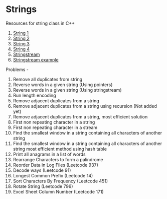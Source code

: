 # Strings

Resources for string class in C++
1. [String 1](https://www.geeksforgeeks.org/stdstring-class-in-c/)
2. [String 2](https://www.geeksforgeeks.org/c-string-class-and-its-applications/)
3. [String 3](https://www.geeksforgeeks.org/c-string-class-applications-set-2/)
4. [String 4](https://www.geeksforgeeks.org/reverse-a-string-in-c-cpp-different-methods/)
5. [Stringstream](https://www.geeksforgeeks.org/stringstream-c-applications/?ref=rp)
6. [Stringstream example](https://www.geeksforgeeks.org/converting-strings-numbers-cc/)

Problems - 
1. Remove all duplicates from string
2. Reverse words in a given string (Using pointers)
3. Reverse words in a given string (Using stringstream)
4. Run length encoding
5. Remove adjacent duplicates from a string
6. Remove adjacent duplicates from a string using recursion (Not added yet)
7. Remove adjacent duplicates from a string, most efficient solution
8. First non repeating character in a string
9. First non repeating character in a stream
10. Find the smallest window in a string containing all characters of another string
11. Find the smallest window in a string containing all characters of another string most efficient method using hash table
12. Print all anagrams in a list of words
13. Rearrange Characters to form a palindrome
14. Reorder Data in Log Files (Leetcode 937)
15. Decode ways (Leetcode 91)
16. Longest Common Prefix (Leetcode 14)
17. Sort Characters By Frequency (Leetcode 451)
18. Rotate String (Leetcode 796)
19. Excel Sheet Column Number (Leetcode 171)
